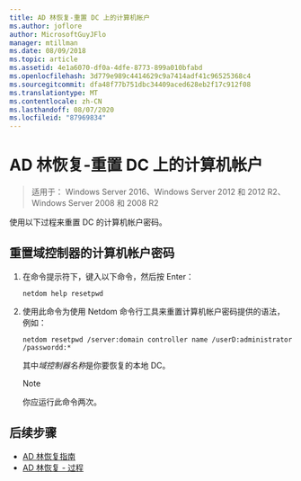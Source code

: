 ```yaml
---
title: AD 林恢复-重置 DC 上的计算机帐户
ms.author: joflore
author: MicrosoftGuyJFlo
manager: mtillman
ms.date: 08/09/2018
ms.topic: article
ms.assetid: 4e1a6070-df0a-4dfe-8773-899a010bfabd
ms.openlocfilehash: 3d779e989c4414629c9a7414adf41c96525368c4
ms.sourcegitcommit: dfa48f77b751dbc34409aced628eb2f17c912f08
ms.translationtype: MT
ms.contentlocale: zh-CN
ms.lasthandoff: 08/07/2020
ms.locfileid: "87969834"
---
```

# <a name="ad-forest-recovery---resetting-the-computer-account-on-the-dc"></a>AD 林恢复-重置 DC 上的计算机帐户

>适用于： Windows Server 2016、Windows Server 2012 和 2012 R2、Windows Server 2008 和 2008 R2

 使用以下过程来重置 DC 的计算机帐户密码。

## <a name="to-reset-the-computer-account-password-of-the-domain-controller"></a>重置域控制器的计算机帐户密码

1. 在命令提示符下，键入以下命令，然后按 Enter：

   ```
   netdom help resetpwd
   ```

2. 使用此命令为使用 Netdom 命令行工具来重置计算机帐户密码提供的语法，例如：

   ```
   netdom resetpwd /server:domain controller name /userD:administrator /passwordd:*
   ```

    其中*域控制器名称*是你要恢复的本地 DC。

   > [!NOTE]
   > 你应运行此命令两次。

## <a name="next-steps"></a>后续步骤

- [AD 林恢复指南](AD-Forest-Recovery-Guide.md)
- [AD 林恢复 - 过程](AD-Forest-Recovery-Procedures.md)
